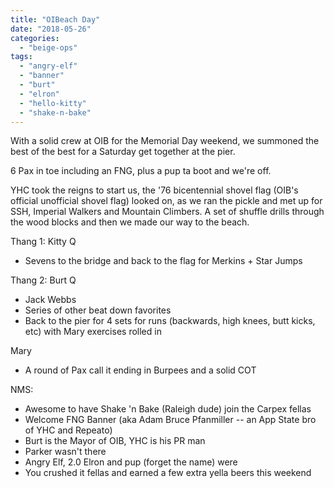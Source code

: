 ```yaml
---
title: "OIBeach Day"
date: "2018-05-26"
categories: 
  - "beige-ops"
tags: 
  - "angry-elf"
  - "banner"
  - "burt"
  - "elron"
  - "hello-kitty"
  - "shake-n-bake"
---
```


With a solid crew at OIB for the Memorial Day weekend, we summoned the best of the best for a Saturday get together at the pier.

6 Pax in toe including an FNG, plus a pup ta boot and we're off.

YHC took the reigns to start us, the '76 bicentennial shovel flag (OIB's official unofficial shovel flag) looked on, as we ran the pickle and met up for SSH, Imperial Walkers and Mountain Climbers. A set of shuffle drills through the wood blocks and then we made our way to the beach.

Thang 1: Kitty Q

- Sevens to the bridge and back to the flag for Merkins + Star Jumps

Thang 2: Burt Q

- Jack Webbs
- Series of other beat down favorites
- Back to the pier for 4 sets for runs (backwards, high knees, butt kicks, etc) with Mary exercises rolled in

Mary

- A round of Pax call it ending in Burpees and a solid COT

NMS:

- Awesome to have Shake 'n Bake (Raleigh dude) join the Carpex fellas
- Welcome FNG Banner (aka Adam Bruce Pfanmiller -- an App State bro of YHC and Repeato)
- Burt is the Mayor of OIB, YHC is his PR man
- Parker wasn't there
- Angry Elf, 2.0 Elron and pup (forget the name) were
- You crushed it fellas and earned a few extra yella beers this weekend
